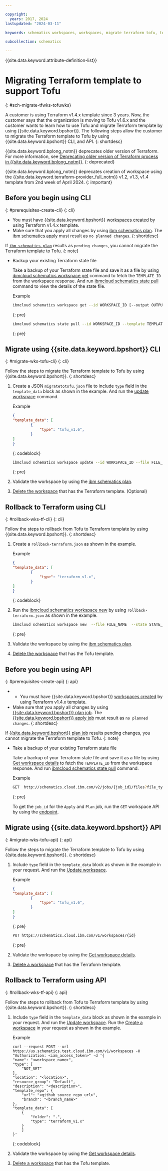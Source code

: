 ```yaml
---

copyright:
  years: 2017, 2024
lastupdated: "2024-03-11"

keywords: schematics workspaces, workspaces, migrate terraform tofu, tofu, 

subcollection: schematics

---
```


{{site.data.keyword.attribute-definition-list}}

# Migrating Terraform template to support Tofu
{: #sch-migrate-tfwks-tofuwks}

A customer is using Terraform v1.4.x template since 3 years. Now, the customer says that the organization is moving to Tofu v1.6.x and the customer wants to learn how to use Tofu and  migrate Terraform template by using {{site.data.keyword.bpshort}}. The following steps allow the customer to migrate the Terraform template to Tofu by using {{site.data.keyword.bpshort}} CLI, and API.
{: shortdesc}

{{site.data.keyword.bplong_notm}} deprecates older version of Terraform. For more information, see [Deprecating older version of Terraform process in {{site.data.keyword.bplong_notm}}](/docs/schematics?topic=schematics-deprecate-tf-version#deprecate-timeline).
{: deprecated}

{{site.data.keyword.bplong_notm}} deprecates creation of workspace using the {{site.data.keyword.terraform-provider_full_notm}} v1.2, v1.3, v1.4 template from 2nd week of April 2024.
{: important}

## Before you begin using CLI
{: #prerequisites-create-cli}
{: cli}

- You must have {{site.data.keyword.bpshort}} [workspaces created](/docs/schematics?topic=schematics-sch-create-wks&interface=api#prerequisites-create) by using Terraform v1.4.x template.
- Make sure that you apply all changes by using [ibm schematics plan](/docs/schematics?topic=schematics-schematics-cli-reference#schematics-plan). The [ibm schematics apply](/docs/schematics?topic=schematics-schematics-cli-reference#schematics-apply) must result as `no planned changes`.
{: shortdesc}

If [`ibm schematics plan`](/docs/schematics?topic=schematics-schematics-cli-reference#schematics-plan) results as `pending changes`, you cannot migrate the Terraform template to Tofu.
{: note}

- Backup your existing Terraform state file

    Take a backup of your Terraform state file and save it as a file by using [ibmcloud schematics workspace get](/docs/schematics?topic=schematics-schematics-cli-reference#schematics-workspace-get) command to fetch the `TEMPLATE_ID` from the workspace response. And run [ibmcloud schematics state pull](/docs/schematics?topic=schematics-schematics-cli-reference#state-pull) command to view the details of the state file.

    Example

    ```sh
    ibmcloud schematics workspace get --id WORKSPACE_ID [--output OUTPUT][--json]
    ```
    {: pre}

    ```sh
    ibmcloud schematics state pull --id WORKSPACE_ID --template TEMPLATE_ID
    ```
    {: pre}

## Migrate using {{site.data.keyword.bpshort}} CLI
{: #migrate-wks-tofu-cli}
{: cli}

Follow the steps to migrate the Terraform template to Tofu by using {{site.data.keyword.bpshort}}.
{: shortdesc}

1. Create a JSON `migratetotofu.json` file to include `type` field in the `template_data` block as shown in the example. And run the [update workspace](/docs/schematics?topic=schematics-schematics-cli-reference#schematics-workspace-update) command.

    Example
    
    ```json
    {
    "template_data": [
            {
                "type": "tofu_v1.6",
            }
    ]
    }
    ```
    {: codeblock}

    ```sh
    ibmcloud schematics workspace update --id WORKSPACE_ID --file FILE_NAME
    ```
    {: pre}

2. Validate the workspace by using the [ibm schematics plan](/docs/schematics?topic=schematics-schematics-cli-reference#schematics-plan).

3. [Delete the workspace](/docs/schematics?topic=schematics-schematics-cli-reference#schematics-workspace-delete) that has the Terraform template. (Optional)

## Rollback to Terraform using CLI
{: #rollback-wks-tf-cli}
{: cli}

Follow the steps to rollback from Tofu to Terraform template by using {{site.data.keyword.bpshort}}.
{: shortdesc}

1. Create a `rollback-terraform.json` as shown in the example.

    Example 

    ```json
    {
    "template_data": [
            {
                "type": "terraform_v1.x",
            }
    ]
    }
    ```
    {: codeblock}

2. Run the [ibmcloud schematics workspace new](/docs/schematics?topic=schematics-schematics-cli-reference#schematics-workspace-new) by using `rollback-terraform.json` as shown in the example.

    ```sh
    ibmcloud schematics workspace new  --file FILE_NAME  --state STATE_FILE_PATH 
    ```
    {: pre}

3. Validate the workspace by using the [ibm schematics plan](/docs/schematics?topic=schematics-schematics-cli-reference#schematics-plan).

4. [Delete the workspace](/docs/schematics?topic=schematics-schematics-cli-reference#schematics-workspace-delete) that has the Tofu template.


## Before you begin using API
{: #prerequisites-create-api}
{: api}

- - You must have {{site.data.keyword.bpshort}} [workspaces created](/apidocs/schematics/schematics#create-workspace) by using Terraform v1.4.x template.
- Make sure that you apply all changes by using [{{site.data.keyword.bpshort}} plan job](/apidocs/schematics/schematics#plan-workspace-command). The [{{site.data.keyword.bpshort}} apply job](/apidocs/schematics/schematics#apply-workspace-command) must result as `no planned changes`.
{: shortdesc}

If [{{site.data.keyword.bpshort}} plan job](/docs/schematics?topic=schematics-schematics-cli-reference#schematics-plan) results pending changes, you cannot migrate the Terraform template to Tofu.
{: note}

- Take a backup of your existing Terraform state file

    Take a backup of your Terraform state file and save it as a file by using [Get workspace details](/apidocs/schematics/schematics#get-workspace) to fetch the `TEMPLATE_ID` from the workspace response. And run [ibmcloud schematics state pull](/docs/schematics?topic=schematics-schematics-cli-reference#state-pull) command.

    Example

    ```sh
    GET  http://schematics.cloud.ibm.com/v2/jobs/{job_id}/files?file_type=state_file
    ```
    {: pre}

    To get the `job_id` for the `Apply` and `Plan` job, run the `GET` workspace API by using the [endpoint](/apidocs/schematics/schematics#api-endpoints).

## Migrate using {{site.data.keyword.bpshort}} API
{: #migrate-wks-tofu-api}
{: api}

Follow the steps to migrate the Terraform template to Tofu by using {{site.data.keyword.bpshort}}.
{: shortdesc}

1. Include `type` field in the `template_data` block as shown in the example in your request. And run the [Update workspace](/apidocs/schematics/schematics#replace-workspace).

    Example 

    ```json
    {
    "template_data": [
            {
                "type": "tofu_v1.6",
            }
    ]
    }
    ```
    {: pre}


    ```sh
    PUT https://schematics.cloud.ibm.com/v1/workspaces/{id}
    ```
    {: pre}

2. Validate the workspace by using the [Get workspace details](/apidocs/schematics/schematics#get-workspace). 

3. [Delete a workspace](/apidocs/schematics/schematics#delete-workspace) that has the Terraform template.

## Rollback to Terraform using API
{: #rollback-wks-tf-api}
{: api}

Follow the steps to rollback from Tofu to Terraform template by using {{site.data.keyword.bpshort}}.
{: shortdesc}

1. Include `type` field in the `template_data` block as shown in the example in your request. And run the [Update workspace](/apidocs/schematics/schematics#replace-workspace). Run the [Create a workspace](/apidocs/schematics/schematics#create-workspace) in your request as shown in the example.

    Example

    ```curl
    curl --request POST --url https://us.schematics.test.cloud.ibm.com/v1/workspaces -H "Authorization: <iam_access_token>" -d '{
    "name": "<workspace_name>",
    "type": [
        "NOT_SET"
    ],
    "location": "<location>",
    "resource_group": "Default",
    "description": "<description>",
    "template_repo": {
        "url": "<github_source_repo_url>",
        "branch": "<branch_name>"
    },
    "template_data": [
        {
            "folder": ".",
            "type": "terraform_v1.x"
        }
        ]
    }'
    ```
    {: codeblock}

2. Validate the workspace by using the [Get workspace details](/apidocs/schematics/schematics#get-workspace).

3. [Delete a workspace](/apidocs/schematics/schematics#delete-workspace) that has the Tofu template.
